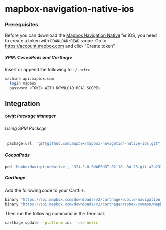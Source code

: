 # mapbox-navigation-native-ios

### Prerequisites

Before you can download the [Mapbox Navigation Native](https://github.com/mapbox/mapbox-navigation-native) for iOS, you need to create a token with `DOWNLOAD:READ` scope.
Go to https://account.mapbox.com and click "Create token"

##### SPM, CocoaPods and Carthage
Insert or append the following to `~/.netrc`

```bash
machine api.mapbox.com
  login mapbox
  password <TOKEN WITH DOWNLOAD:READ SCOPE>
```

## Integration

##### Swift Package Manager

###### Using SPM Package

```swift
.package(url: "git@github.com:mapbox/mapbox-navigation-native-ios.git", from: "324.0.0-SNAPSHOT-02-18--04-28.git-a2a232f-SNAPSHOT.0218T1621Z.1f589ae"),
```

##### CocoaPods

```ruby
pod 'MapboxNavigationNative', '324.0.0-SNAPSHOT-02-18--04-28.git-a2a232f-SNAPSHOT.0218T1621Z.1f589ae'
```

##### Carthage

Add the following code to your Cartfile.

```bash
binary "https://api.mapbox.com/downloads/v2/carthage/mobile-navigation-native/MapboxNavigationNative.json" == 324.0.0-SNAPSHOT-02-18--04-28.git-a2a232f-SNAPSHOT.0218T1621Z.1f589ae
binary "https://api.mapbox.com/downloads/v2/carthage/mapbox-common/MapboxCommon-ios.json" == 24.11.0-SNAPSHOT-02-18--04-28.git-a2a232f
```

Then run the following command in the Terminal.
```bash
carthage update --platform ios --use-netrc
```
